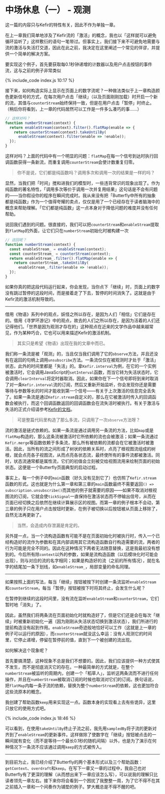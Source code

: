 # 中场休息（一） - 观测

这一篇的内容只与Kefir的特性有关，因此不作为单独一章。

在上一章我们简单地涉及了Kefir流的「激活」的概念，我也以「这样就可以避免循环监听了」这样敷衍的语句一笔带过。但事实上，我们接下来不可避免地需要与流的激活与失活打交道，因此在此之前，我决定在这里阐述一个常见的佯谬，并提供一个简单的解决方案。

<div id="box"></div>

要实现这个例子，首先要获取每0.1秒钟递增的计数器以及用户点击按钮的事件流，这与之前的例子非常类似

{% include_code index.js 10:17 %}

接下来，如何构造实际上显示在页面上的数字流呢？一种做法类似于上一章构造颜色更新信号的方式，在每次用户点击「继续」（以及页面刚刚加载）时开启一个新的流，其值与`counterStream`始终保持一致，但是在用户点击「暂停」时终止。（稍后你将看到，上一章的代码居然可以工作是一件多么凑巧的事……）

```javascript
// 这样对吗？
function numberStream(context) {
  return enableStream(context).filter().flatMap(enable => {
    return counterStream(context).takeUntilBy(
      enableStream(context).filter(enable => !enable));
  });
}
```

这样对吗？上面的代码中有一个明显的问题：`flatMap`在每一个信号到达时执行回调函数获得一条新流，而重复调用`counterStream`会使计数重复归零。

> 你不是说，它们都是纯函数吗？调用多次和调用一次的结果是一样的吗？

显然，当我们把「时间」搅和进我们的模型时，一些违背常识的现象出现了。作为纯函数的著名特性，「调用多次等价于调用一次并复用结果」这句话是不会有问题的——当你假设你的程序在瞬间完成时。我从来没有把「Butterfly中所有的抽象都是纯函数」作为一个值得夸耀的卖点，仅仅是用了一个已经存在于读者脑海中的概念来帮助理解。「它们都是纯函数」这一点本身对于降低问题的难度并没有任何帮助。

说回我们遇到的问题。很直接的，我们可以把`counterStream`和`enableStream`提取到`flatMap`的外面，让它们只在`numberStream`初始化时被构建一次

```javascript
// 这回呢？
function numberStream(context) {
  const enableStream_ = enableStream(context);
  const counterStream_ = counterStream(context);
  return enableStream_.filter().flatMap(enable => {
    return counterStream_.takeUntilBy(
      enableStream_.filter(enable => !enable));
  });
}
```

如果你真的把这段代码运行起来，你会发现，当你点下「继续」时，页面上的数字没有跳过暂停的这段时间，而是接着走了下去，暂停的时间消失了。这就是由于Kefir流的激活机制导致的。

----

借用《物语》系列中的观点，妖怪之所以存在，是因为人们「相信」它们是存在的。借用《寻梦环游记》中的观点，故去的人们之所以存在，是因为活着的人们还记得他们。「世界是因为观测才存在的」这种观点在近来的文学作品中越来越常见，作为某种巧合，它也可以用来描述Kefir的激活机制。

> 其实只是希望《物语》出现在我的文章中而已。

我们称一条流是被「观测」的，当且仅当我们调用了它的`observe`方法，并且还没有在返回的句柄上调用`unsubscribe`方法。一条流仅仅在被观测时才处于「激活」状态，此外的时间里都是「失活」的。拿`Kefir.interval`为例，在它的一个实例被激活时，它会调用JavaScript的`setInterval`函数，而当它转为失活状态时，它会调用`clearInterval`将定时器取消。因此，如果你在下一个信号即将到来时取消了对一条`Kefir.interval`流的订阅，然后又重新开始监听，你会发现你还是需要等待与参数等长的时间才能收到第一个信号——有关于上次激活的信息完全丢失了。如果一条流是通过`Kefir.stream`自定义的，那么在它被激活时传入的回调函数会被执行，而这个回调函数返回的回调函数会在流失活时被执行。有关于激活与失活的正式介绍请参考[Kefir的文档][1]。

[1]: https://kefirjs.github.io/kefir/#active-state

> 可是整篇代码里构造了那么多流，只调用了一次`observe`方法呀？

流的激活是链式依赖的。如果一条流是通过调用另一条流的方法，比如`map`或是`flatMap`构造的，那么这条流被激活时它所依赖的流也会被激活；如果一条流通过`Kefir.merge`等函数依赖于多条流，那么所有被依赖的流都会在它被激活时被激活。因此，当所有的流之间形成了树状的依赖关系时，点亮了根视图流组成的树根，就会点亮各子视图流，从而点亮各状态流，最终使所有的事件流都被激活。同时，状态流通常都是属性流，它们的初值会立刻被交给视图流用来绘制页面的初始状态。这便是一个Butterfly页面典型的启动过程。

事实上，每一个例子中的`main`函数（好久没有见到它了）也仿照了`Kefir.stream`函数的形式。这也就是为什么第一章和第三章的`main`函数最终不需要返回`() => subscription.unsubscribe()`而其他的例子就需要的原因——如果不取消对根视图流的订阅，它就会使`tickSignal`一直保持在激活状态而不停输出信号，从而在页面已经切换之后依然在继续计算展示区的视图。而第一章的例子根本不会动，第三章的例子只在用户点击按钮时更新，在例子被切换以后按钮被从页面上移除了，自然无法再更新了。

> 当然，会造成内存泄漏是肯定的。

另外提一点，当一个流构造函数有可能不是在页面初始化时被执行时，传入一个已经构造好的流作为参数和在其内部调用其它流构造函数自行构造需要的流，两者的行为可能是完全不同的。因此在这种情况下两者无法随意替换，这是我最初没有想到的。今后所有除`context`以外的参数，如果是流构造函数（以后模块化时可能会出现），则与对应的流的名字相同；如果是构造好的流（之前的所有情况），就在名字的结尾加一条下划线，如`enableStream_`，局部变量的命名同理。

----

如果按照上面的写法，每当「继续」按钮被按下时创建一条流监听`enableStream`和`counterStream`，每当「暂停」按钮被按下时将其终止，会发生什么呢？

在暂停到继续的这段时间里，没有流在监听`enableStream`和`counterStream`，它们暂时地「消失」了。

因此，虽然我们将两条流在页面初始化时就构造好了，但是它们还是会在每次「继续」时被重新初始化一遍（因为刚刚从失活状态切换到激活状态），我们所进行的提前构造没有起到作用。`enableStream`奇迹般地恰好可以工作（这就是上一章的例子可以运行的原因），而`counterStream`就没这么幸运：没有人观测它的时间里，它停止递增，停留在暂停前的值，直到下一个被创建的流出现。

如何解决这个现象呢？

首先要搞清楚，这种现象不总是我们不想要的。因此，我们应该提供一种方式使其不发生，而不是彻底消灭它的存在。一种最简单的方式就是，在整个`numberStream`被监听的周期内，创建一个「稻草人」，监听这两条流而不进行任何操作，并且在`numberStream`被取消订阅的时候也取消对它们的订阅。换句话说，把`flatMap`内每一条子流的依赖，替换为整个`numberStream`的依赖，这也更加符合这些流原本的概念。

我创建了帮助函数`keep`用来实现这一点。函数本身的实现看上去有些诡异，这里只放它的使用方式吧。

{% include_code index.js 18:46 %}

可以看到，在使用`takeUntilBy`终止子流之前，我先用`sampledBy`将子流的更新对齐到了`enableStream`的更新事件。这样做除了使数字在「继续」按钮被点击的一瞬间就有变化（而不是等待一个最长0.1秒的随机间隔）以外，也是为了演示在何种情况下一条流不应该通过调用`keep`的方式被传入。

----

到目前为止，我已经介绍了Butterfly的两个基本形式以及三个帮助函数：`getContext`、`overdraft`和`keep`。在写下一章又一章的过程中，我自己也对Butterfly有了更深的理解（从而想出来下一章应该怎么写），可以说我的理解只比读者领先一章左右。接下来你将会看到一个困扰了我整整一周，为了它不得不在其之前插入一章和一个间奏作为铺垫的例子。梦大概总是不得不醒的吧。
